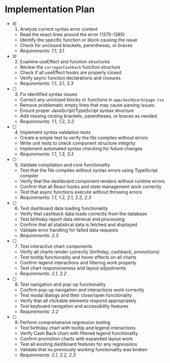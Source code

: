 # Implementation Plan

- [x] 1. Analyze current syntax error context
  - Read the exact lines around the error (1375-1385)
  - Identify the specific function or block causing the issue
  - Check for unclosed brackets, parentheses, or braces
  - _Requirements: 1.1, 3.1_

- [x] 2. Examine useEffect and function structures
  - Review the `carregarCashback` function structure
  - Check if all useEffect hooks are properly closed
  - Verify async function declarations and closures
  - _Requirements: 1.1, 3.1, 3.3_

- [ ] 3. Fix identified syntax issues




  - Correct any unclosed blocks or functions in `app/dashboard/page.tsx`
  - Remove problematic empty lines that may cause parsing issues
  - Ensure proper JavaScript/TypeScript syntax structure
  - Add missing closing brackets, parentheses, or braces as needed
  - _Requirements: 1.1, 1.2, 3.2_

- [ ] 4. Implement syntax validation tests
  - Create a simple test to verify the file compiles without errors
  - Write unit tests to check component structure integrity
  - Implement automated syntax checking for future changes
  - _Requirements: 1.1, 1.3, 3.3_

- [ ] 5. Validate compilation and core functionality
  - Test that the file compiles without syntax errors using TypeScript compiler
  - Verify that the dashboard component renders without runtime errors
  - Confirm that all React hooks and state management work correctly
  - Test that async functions execute without throwing errors
  - _Requirements: 1.1, 1.2, 2.1, 2.2, 2.3_

- [ ] 6. Test dashboard data loading functionality
  - Verify that cashback data loads correctly from the database
  - Test birthday report data retrieval and processing
  - Confirm that all statistical data is fetched and displayed
  - Validate error handling for failed data requests
  - _Requirements: 2.3_

- [ ] 7. Test interactive chart components
  - Verify all charts render correctly (birthday, cashback, promotions)
  - Test tooltip functionality and hover effects on all charts
  - Confirm legend interactions and filtering work properly
  - Test chart responsiveness and layout adjustments
  - _Requirements: 2.1, 2.2_

- [ ] 8. Test navigation and pop-up functionality
  - Confirm pop-up navigation and interactions work correctly
  - Test modal dialogs and their close/open functionality
  - Verify that all clickable elements respond appropriately
  - Test keyboard navigation and accessibility features
  - _Requirements: 2.2_

- [ ] 9. Perform comprehensive regression testing
  - Test birthday chart with tooltip and legend interactions
  - Verify Cash Back chart with filtered legend functionality
  - Confirm promotion charts with expanded layout work
  - Test all existing dashboard features for any regressions
  - Validate that no previously working functionality was broken
  - _Requirements: 2.1, 2.2, 2.3_